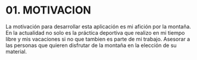 # 01. MOTIVACION 

La motivación para desarrollar esta aplicación es mi afición por la montaña. En la actualidad no solo es la práctica deportiva que realizo en mi tiempo libre y mis vacaciones si no que tambien es parte de mi trabajo. Asesorar a las personas que quieren disfrutar de la montaña en la elección de su material.



